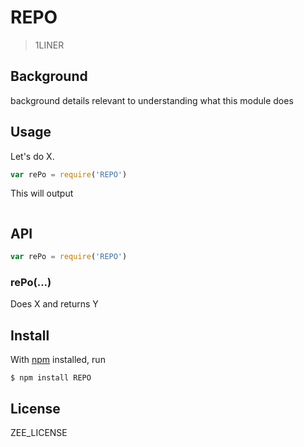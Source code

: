 # REPO

> 1LINER

## Background

background details relevant to understanding what this module does

## Usage

Let's do X.

```js
var rePo = require('REPO')

```

This will output

```
```

## API

```js
var rePo = require('REPO')
```

### rePo(...)

Does X and returns Y

## Install

With [npm](https://npmjs.org/) installed, run

```
$ npm install REPO
```

## License

ZEE_LICENSE
